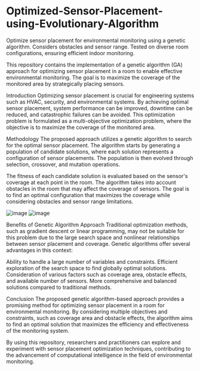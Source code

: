 # Optimized-Sensor-Placement-using-Evolutionary-Algorithm
 Optimize sensor placement for environmental monitoring using a genetic algorithm. Considers obstacles and sensor range. Tested on diverse room configurations, ensuring efficient indoor monitoring.


This repository contains the implementation of a genetic algorithm (GA) approach for optimizing sensor placement in a room to enable effective environmental monitoring. The goal is to maximize the coverage of the monitored area by strategically placing sensors.

Introduction
Optimizing sensor placement is crucial for engineering systems such as HVAC, security, and environmental systems. By achieving optimal sensor placement, system performance can be improved, downtime can be reduced, and catastrophic failures can be avoided. This optimization problem is formulated as a multi-objective optimization problem, where the objective is to maximize the coverage of the monitored area.

Methodology
The proposed approach utilizes a genetic algorithm to search for the optimal sensor placement. The algorithm starts by generating a population of candidate solutions, where each solution represents a configuration of sensor placements. The population is then evolved through selection, crossover, and mutation operations.

The fitness of each candidate solution is evaluated based on the sensor's coverage at each point in the room. The algorithm takes into account obstacles in the room that may affect the coverage of sensors. The goal is to find an optimal configuration that maximizes the coverage while considering obstacles and sensor range limitations.

![image](https://github.com/aa05420/Optimized-Sensor-Placement-using-Evolutionary-Algorithm/assets/62726090/0f07ebce-b9d7-4ef4-9dc8-225e83fe10d1)
![image](https://github.com/aa05420/Optimized-Sensor-Placement-using-Evolutionary-Algorithm/assets/62726090/b5f7fba9-2a12-4c94-9322-ac583051a430)

Benefits of Genetic Algorithm Approach
Traditional optimization methods, such as gradient descent or linear programming, may not be suitable for this problem due to the large search space and nonlinear relationships between sensor placement and coverage. Genetic algorithms offer several advantages in this context:

Ability to handle a large number of variables and constraints.
Efficient exploration of the search space to find globally optimal solutions.
Consideration of various factors such as coverage area, obstacle effects, and available number of sensors.
More comprehensive and balanced solutions compared to traditional methods.

Conclusion
The proposed genetic algorithm-based approach provides a promising method for optimizing sensor placement in a room for environmental monitoring. By considering multiple objectives and constraints, such as coverage area and obstacle effects, the algorithm aims to find an optimal solution that maximizes the efficiency and effectiveness of the monitoring system.

By using this repository, researchers and practitioners can explore and experiment with sensor placement optimization techniques, contributing to the advancement of computational intelligence in the field of environmental monitoring.

